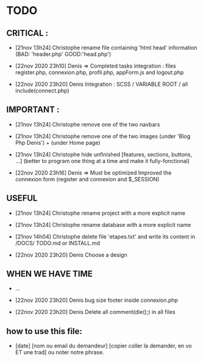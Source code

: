 # TODO
## CRITICAL :
- [21nov 13h24] Christophe
    rename file containing 'html head' information (BAD: 'header.php' GOOD:'head.php')

- [22nov 2020 23h10] Denis => Completed tasks
    integration : files register.php, connexion.php, profil.php, appForm.js and logout.php
- [22nov 2020 23h20] Denis
    Integration : SCSS / VARIABLE ROOT / all include(connect.php)


## IMPORTANT :

- [21nov 13h24] Christophe
    remove one of the two navbars
- [21nov 13h24] Christophe
    remove one of the two images (under 'Blog Php Denis') + (under Home page)
- [21nov 13h24] Christophe
    hide unfinished [features, sections, buttons, ...] (better to program one thing at a time and make it fully-fonctional)

- [22nov 2020 23h16] Denis => Must be optimized
    Improved the connexion form (register and connexion and $_SESSION)

## USEFUL
- [21nov 13h24] Christophe
    rename project with a more explicit name
- [21nov 13h24] Christophe
    rename database with a more explicit name
- [21nov 14h04] Christophe
    delete file 'etapes.txt' and write its content in /DOCS/ TODO.md or INSTALL.md

- [22nov 2020 23h20] Denis
    Choose a design

## WHEN WE HAVE TIME
- ...
- [22nov 2020 23h20] Denis
    bug size footer inside connexion.php

- [22nov 2020 23h20] Denis
    Delete all comment(die();) in all files


## how to use this file:
- [date] [nom ou email du demandeur] 
    [copier coller la demander, en vo ET une trad] ou noter notre phrase.
